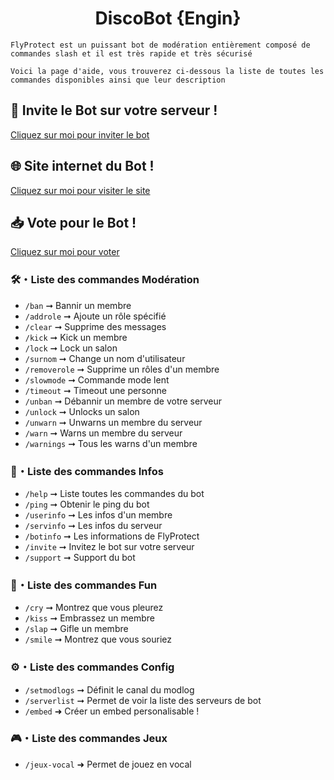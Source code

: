 <h1 align="center"> DiscoBot {Engin} </h1>
<p align="center"></p>

```
FlyProtect est un puissant bot de modération entièrement composé de commandes slash et il est très rapide et très sécurisé
```
```
Voici la page d'aide, vous trouverez ci-dessous la liste de toutes les commandes disponibles ainsi que leur description
```
## 🤖 Invite le Bot sur votre serveur !

   [Cliquez sur moi pour inviter le bot](https://discord.com/oauth2/authorize?client_id=996082379875680398&permissions=3147776&redirect_uri=https%3A%2F%2Fdisco-bot.com%2F&response_type=code&scope=bot%20applications.commands%20connections) 

## 🌐 Site internet du Bot !

  [Cliquez sur moi pour visiter le site](https://disco-bot.com/) 

## 📥 Vote pour le Bot !

  [Cliquez sur moi pour voter](https://top.gg/bot/996082379875680398/vote)
  
### 🛠・Liste des commandes Modération

- `/ban` ➞ Bannir un membre
- `/addrole` ➞ Ajoute un rôle spécifié
- `/clear` ➞ Supprime des messages
- `/kick` ➞ Kick un membre
- `/lock` ➞ Lock un salon
- `/surnom` ➞ Change un nom d'utilisateur
- `/removerole` ➞ Supprime un rôles d'un membre
- `/slowmode` ➞ Commande mode lent
- `/timeout` ➞ Timeout une personne
- `/unban` ➞ Débannir un membre de votre serveur
- `/unlock` ➞ Unlocks un salon
- `/unwarn` ➞ Unwarns un membre du serveur
- `/warn` ➞ Warns un membre du serveur
- `/warnings` ➞ Tous les warns d'un membre

### 📜・Liste des commandes Infos

- `/help` ➞ Liste toutes les commandes du bot
- `/ping` ➞ Obtenir le ping du bot
- `/userinfo` ➞ Les infos d'un membre
- `/servinfo` ➞ Les infos du serveur
- `/botinfo` ➞ Les informations de FlyProtect
- `/invite` ➞ Invitez le bot sur votre serveur
- `/support` ➞ Support du bot

### 🥳・Liste des commandes Fun

- `/cry` ➞ Montrez que vous pleurez
- `/kiss` ➞ Embrassez un membre
- `/slap` ➞ Gifle un membre
- `/smile` ➞ Montrez que vous souriez

### ⚙️・Liste des commandes Config

- `/setmodlogs` ➞ Définit le canal du modlog
- `/serverlist` ➞ Permet de voir la liste des serveurs de bot
- `/embed` ➜ Créer un embed personalisable !

### 🎮・Liste des commandes Jeux

- `/jeux-vocal` ➜ Permet de jouez en vocal
